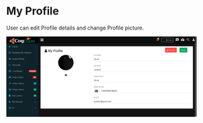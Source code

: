 # My Profile

User can edit Profile details and change Profile picture.

![](../.gitbook/assets/image%20%2883%29.png)

